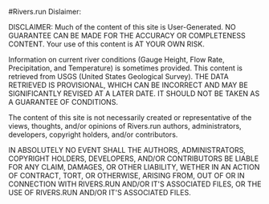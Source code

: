 #Rivers.run Dislaimer:

DISCLAIMER:
Much of the content of this site is User-Generated. 
NO GUARANTEE CAN BE MADE FOR THE ACCURACY OR COMPLETENESS CONTENT. 
Your use of this content is AT YOUR OWN RISK.

Information on current river conditions (Gauge Height, Flow Rate, Precipitation, and Temperature) is sometimes provided.
This content is retrieved from USGS (United States Geological Survey). 
THE DATA RETRIEVED IS PROVISIONAL, WHICH CAN BE INCORRECT AND MAY BE SIGNIFICANTLY REVISED AT A LATER DATE. IT SHOULD NOT BE TAKEN AS A GUARANTEE OF CONDITIONS.

The content of this site is not necessarily created or representative of the views, thoughts, and/or opinions of Rivers.run authors, administrators, developers, copyright holders, and/or contributors.

IN ABSOLUTELY NO EVENT SHALL THE AUTHORS, ADMINISTRATORS, COPYRIGHT HOLDERS, DEVELOPERS, AND/OR CONTRIBUTORS BE LIABLE FOR ANY CLAIM, DAMAGES, OR OTHER LIABILITY, WETHER IN AN ACTION OF CONTRACT, TORT, OR OTHERWISE, ARISING FROM, OUT OF OR IN CONNECTION WITH RIVERS.RUN AND/OR IT'S ASSOCIATED FILES, OR THE USE OF RIVERS.RUN AND/OR IT'S ASSOCIATED FILES.
